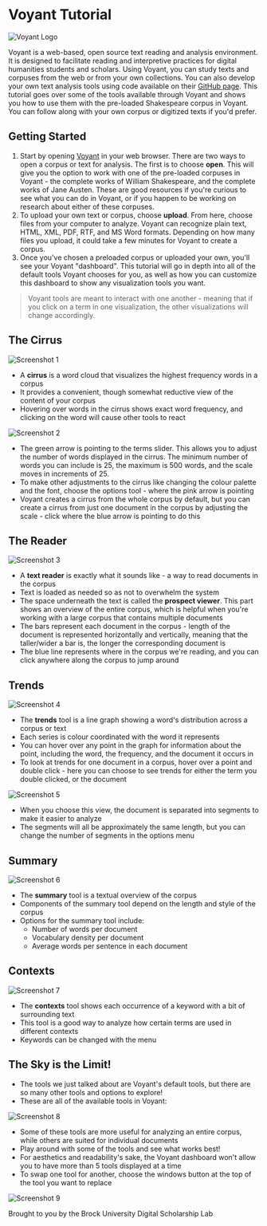 # Voyant Tutorial
![Voyant Logo][imglogovoyant]



Voyant is a web-based, open source text reading and analysis environment. It is designed to facilitate reading and interpretive practices for digital humanities students and scholars. Using Voyant, you can study texts and corpuses from the web or from your own collections. You can also develop your own text analysis tools using code available on their [GitHub page](https://github.com/sgsinclair/Voyant).
This tutorial goes over some of the tools available through Voyant and shows you how to use them with the pre-loaded Shakespeare corpus in Voyant. You can follow along with your own corpus or digitized texts if you'd prefer.

## Getting Started
1. Start by opening [Voyant](voyant-tools.org) in your web browser. There are two ways to open a corpus or text for analysis. The first is to choose **open**. This will give you the option to work with one of the pre-loaded corpuses in Voyant - the complete works of William Shakespeare, and the complete works of Jane Austen. These are good resources if you're curious to see what you can do in Voyant, or if you happen to be working on research about either of these corpuses.
2. To upload your own text or corpus, choose **upload**. From here, choose files from your computer to analyze. Voyant can recognize plain text, HTML, XML, PDF, RTF, and MS Word formats. Depending on how many files you upload, it could take a few minutes for Voyant to create a corpus.
3. Once you've chosen a preloaded corpus or uploaded your own, you'll see your Voyant "dashboard". This tutorial will go in depth into all of the default tools Voyant chooses for you, as well as how you can customize this dashboard to show any visualization tools you want.
> Voyant tools are meant to interact with one another - meaning that if you click on a term in one visualization, the other visualizations 
> will change accordingly. 

## The Cirrus
![Screenshot 1][scrn1]
* A **cirrus** is a word cloud that visualizes the highest frequency words in a corpus
* It provides a convenient, though somewhat reductive view of the content of your corpus
* Hovering over words in the cirrus shows exact word frequency, and clicking on the word will cause other tools to react

![Screenshot 2][scrn2]

* The green arrow is pointing to the terms slider. This allows you to adjust the number of words displayed in the cirrus. The minimum number of words you can include is 25, the maximum is 500 words, and the scale moves in increments of 25.
* To make other adjustments to the cirrus like changing the colour palette and the font, choose the options tool - where the pink arrow is pointing
* Voyant creates a cirrus from the whole corpus by default, but you can create a cirrus from just one document in the corpus by adjusting the scale - click where the blue arrow is pointing to do this 

## The Reader
![Screenshot 3][scrn3]
* A **text reader** is exactly what it sounds like - a way to read documents in the corpus
* Text is loaded as needed so as not to overwhelm the system
* The space underneath the text is called the **prospect viewer**. This part shows an overview of the entire corpus, which is helpful when you're working with a large corpus that contains multiple documents
* The bars represent each document in the corpus - length of the document is represented horizontally and vertically, meaning that the taller/wider a bar is, the longer the corresponding document is
* The blue line represents where in the corpus we're reading, and you can click anywhere along the corpus to jump around

## Trends
![Screenshot 4][scrn4]
* The **trends** tool is a line graph showing a word's distribution across a corpus or text
* Each series is colour coordinated with the word it represents
* You can hover over any point in the graph for information about the point, including the word, the frequency, and the document it occurs in
* To look at trends for one document in a corpus, hover over a point and double click - here you can choose to see trends for either the term you double clicked, or the document

![Screenshot 5][scrn5]

* When you choose this view, the document is separated into segments to make it easier to analyze
* The segments will all be approximately the same length, but you can change the number of segments in the options menu

## Summary
![Screenshot 6][scrn6]
* The **summary** tool is a textual overview of the corpus
* Components of the summary tool depend on the length and style of the corpus
* Options for the summary tool include:
  * Number of words per document
  * Vocabulary density per document
  * Average words per sentence in each document

## Contexts
![Screenshot 7][scrn7]
* The **contexts** tool shows each occurrence of a keyword with a bit of surrounding text
* This tool is a good way to analyze how certain terms are used in different contexts
* Keywords can be changed with the menu

## The Sky is the Limit!
* The tools we just talked about are Voyant's default tools, but there are so many other tools and options to explore!
* These are all of the available tools in Voyant:

![Screenshot 8][scrn8]
* Some of these tools are more useful for analyzing an entire corpus, while others are suited for individual documents
* Play around with some of the tools and see what works best!
* For aesthetics and readability's sake, the Voyant dashboard won't allow you to have more than 5 tools displayed at a time
* To swap one tool for another, choose the windows button at the top of the tool you want to replace

![Screenshot 9][scrn9]



Brought to you by the Brock University Digital Scholarship Lab



[imglogovoyant]: voyant.png
[scrn1]: voyant-scrn1.png 
[scrn2]: voyant-scrn2.png 
[scrn3]: voyant-scrn3.png 
[scrn4]: voyant-scrn4.png 
[scrn5]: voyant-scrn5.png 
[scrn6]: voyant-scrn6.png 
[scrn7]: voyant-scrn7.png 
[scrn8]: voyant-scrn8.png 
[scrn9]: voyant-scrn9.png 
